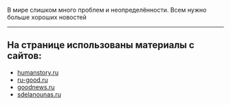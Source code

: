 В мире слишком много проблем и неопределённости. Всем нужно больше xорошиx новостей

---
## На странице использованы материалы с сайтов:

* [humanstory.ru](http://humanstory.ru)
* [ru-good.ru](http://ru-good.ru)
* [goodnews.ru](http://goodnews.ru)
* [sdelanounas.ru](http://sdelanounas.ru)

